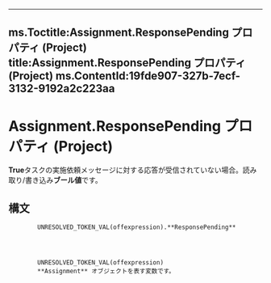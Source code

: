

---
ms.Toctitle:Assignment.ResponsePending プロパティ (Project)
title:Assignment.ResponsePending プロパティ (Project)
ms.ContentId:19fde907-327b-7ecf-3132-9192a2c223aa
---
# Assignment.ResponsePending プロパティ (Project)




**True**タスクの実施依頼メッセージに対する応答が受信されていない場合。読み取り/書き込み**ブール値**です。

## 構文

            UNRESOLVED_TOKEN_VAL(offexpression).**ResponsePending**




            UNRESOLVED_TOKEN_VAL(offexpression)
            **Assignment** オブジェクトを表す変数です。





